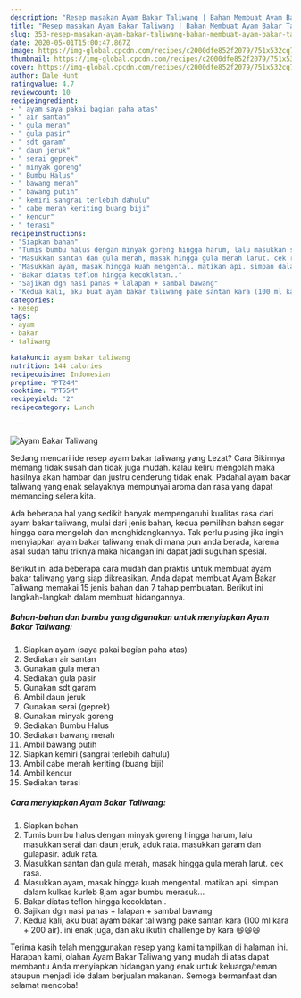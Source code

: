 ```yaml
---
description: "Resep masakan Ayam Bakar Taliwang | Bahan Membuat Ayam Bakar Taliwang Yang Bikin Ngiler"
title: "Resep masakan Ayam Bakar Taliwang | Bahan Membuat Ayam Bakar Taliwang Yang Bikin Ngiler"
slug: 353-resep-masakan-ayam-bakar-taliwang-bahan-membuat-ayam-bakar-taliwang-yang-bikin-ngiler
date: 2020-05-01T15:00:47.867Z
image: https://img-global.cpcdn.com/recipes/c2000dfe852f2079/751x532cq70/ayam-bakar-taliwang-foto-resep-utama.jpg
thumbnail: https://img-global.cpcdn.com/recipes/c2000dfe852f2079/751x532cq70/ayam-bakar-taliwang-foto-resep-utama.jpg
cover: https://img-global.cpcdn.com/recipes/c2000dfe852f2079/751x532cq70/ayam-bakar-taliwang-foto-resep-utama.jpg
author: Dale Hunt
ratingvalue: 4.7
reviewcount: 10
recipeingredient:
- " ayam saya pakai bagian paha atas"
- " air santan"
- " gula merah"
- " gula pasir"
- " sdt garam"
- " daun jeruk"
- " serai geprek"
- " minyak goreng"
- " Bumbu Halus"
- " bawang merah"
- " bawang putih"
- " kemiri sangrai terlebih dahulu"
- " cabe merah keriting buang biji"
- " kencur"
- " terasi"
recipeinstructions:
- "Siapkan bahan"
- "Tumis bumbu halus dengan minyak goreng hingga harum, lalu masukkan serai dan daun jeruk, aduk rata. masukkan garam dan gulapasir. aduk rata."
- "Masukkan santan dan gula merah, masak hingga gula merah larut. cek rasa."
- "Masukkan ayam, masak hingga kuah mengental. matikan api. simpan dalam kulkas kurleb 8jam agar bumbu merasuk..."
- "Bakar diatas teflon hingga kecoklatan.."
- "Sajikan dgn nasi panas + lalapan + sambal bawang"
- "Kedua kali, aku buat ayam bakar taliwang pake santan kara (100 ml kara + 200 air). ini enak juga, dan aku ikutin challenge by kara 😆😆😆"
categories:
- Resep
tags:
- ayam
- bakar
- taliwang

katakunci: ayam bakar taliwang 
nutrition: 144 calories
recipecuisine: Indonesian
preptime: "PT24M"
cooktime: "PT55M"
recipeyield: "2"
recipecategory: Lunch

---
```



![Ayam Bakar Taliwang](https://img-global.cpcdn.com/recipes/c2000dfe852f2079/751x532cq70/ayam-bakar-taliwang-foto-resep-utama.jpg)

Sedang mencari ide resep ayam bakar taliwang yang Lezat? Cara Bikinnya memang tidak susah dan tidak juga mudah. kalau keliru mengolah maka hasilnya akan hambar dan justru cenderung tidak enak. Padahal ayam bakar taliwang yang enak selayaknya mempunyai aroma dan rasa yang dapat memancing selera kita.



Ada beberapa hal yang sedikit banyak mempengaruhi kualitas rasa dari ayam bakar taliwang, mulai dari jenis bahan, kedua pemilihan bahan segar hingga cara mengolah dan menghidangkannya. Tak perlu pusing jika ingin menyiapkan ayam bakar taliwang enak di mana pun anda berada, karena asal sudah tahu triknya maka hidangan ini dapat jadi suguhan spesial.


Berikut ini ada beberapa cara mudah dan praktis untuk membuat ayam bakar taliwang yang siap dikreasikan. Anda dapat membuat Ayam Bakar Taliwang memakai 15 jenis bahan dan 7 tahap pembuatan. Berikut ini langkah-langkah dalam membuat hidangannya.

<!--inarticleads1-->

##### Bahan-bahan dan bumbu yang digunakan untuk menyiapkan Ayam Bakar Taliwang:

1. Siapkan  ayam (saya pakai bagian paha atas)
1. Sediakan  air santan
1. Gunakan  gula merah
1. Sediakan  gula pasir
1. Gunakan  sdt garam
1. Ambil  daun jeruk
1. Gunakan  serai (geprek)
1. Gunakan  minyak goreng
1. Sediakan  Bumbu Halus
1. Sediakan  bawang merah
1. Ambil  bawang putih
1. Siapkan  kemiri (sangrai terlebih dahulu)
1. Ambil  cabe merah keriting (buang biji)
1. Ambil  kencur
1. Sediakan  terasi




<!--inarticleads2-->

##### Cara menyiapkan Ayam Bakar Taliwang:

1. Siapkan bahan
1. Tumis bumbu halus dengan minyak goreng hingga harum, lalu masukkan serai dan daun jeruk, aduk rata. masukkan garam dan gulapasir. aduk rata.
1. Masukkan santan dan gula merah, masak hingga gula merah larut. cek rasa.
1. Masukkan ayam, masak hingga kuah mengental. matikan api. simpan dalam kulkas kurleb 8jam agar bumbu merasuk...
1. Bakar diatas teflon hingga kecoklatan..
1. Sajikan dgn nasi panas + lalapan + sambal bawang
1. Kedua kali, aku buat ayam bakar taliwang pake santan kara (100 ml kara + 200 air). ini enak juga, dan aku ikutin challenge by kara 😆😆😆




Terima kasih telah menggunakan resep yang kami tampilkan di halaman ini. Harapan kami, olahan Ayam Bakar Taliwang yang mudah di atas dapat membantu Anda menyiapkan hidangan yang enak untuk keluarga/teman ataupun menjadi ide dalam berjualan makanan. Semoga bermanfaat dan selamat mencoba!
